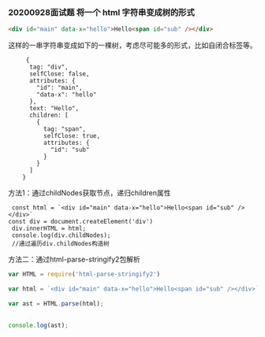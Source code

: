 ### 20200928面试题 将一个 html 字符串变成树的形式

```html
<div id="main" data-x="hello">Hello<span id="sub" /></div>
```

这样的一串字符串变成如下的一棵树，考虑尽可能多的形式，比如自闭合标签等。

```
     {
      tag: "div",
      selfClose: false,
      attributes: {
        "id": "main",
        "data-x": "hello"
      },
      text: "Hello",
      children: [
        {
          tag: "span",
          selfClose: true,
          attributes: {
            "id": "sub"
          }
        }
      ]
    }
```

方法1：通过childNodes获取节点，递归children属性

```
 const html = `<div id="main" data-x="hello">Hello<span id="sub" /></div>`
const div = document.createElement('div')
 div.innerHTML = html;
 console.log(div.childNodes);
 //通过遍历div.childNodes构造树
```

方法二：通过html-parse-stringify2包解析

```javascript
var HTML = require('html-parse-stringify2')
 
var html = `<div id="main" data-x="hello">Hello<span id="sub" /></div>`;
 
var ast = HTML.parse(html);
 
 
console.log(ast);
```

